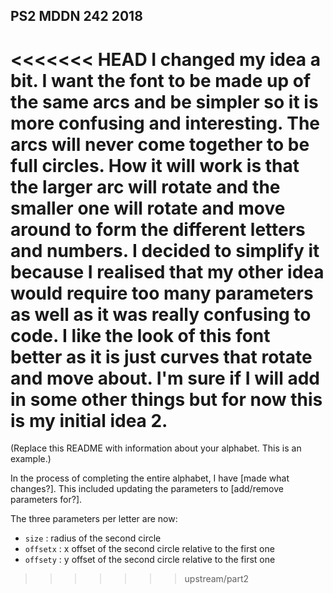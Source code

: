 ## PS2 MDDN 242 2018

<<<<<<< HEAD
I changed my idea a bit. I want the font to be made up of the same arcs and be simpler so it is more confusing and interesting. The arcs will never come together to be full circles. How it will work is that the larger arc will rotate and the smaller one will rotate and move around to form the different letters and numbers. I decided to simplify it because I realised that my other idea would require too many parameters as well as it was really confusing to code. I like the look of this font better as it is just curves that rotate and move about. I'm sure if I will add in some other things but for now this is my initial idea 2.    
=======
(Replace this README with information about your alphabet. This is an example.)

In the process of completing the entire alphabet, I have [made what changes?].
This included updating the parameters to [add/remove parameters for?].

The three parameters per letter are now:
  * `size` : radius of the second circle
  * `offsetx` : x offset of the second circle relative to the first one
  * `offsety` : y offset of the second circle relative to the first one

>>>>>>> upstream/part2
